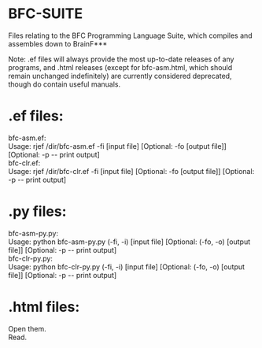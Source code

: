 # BFC-SUITE
Files relating to the BFC Programming Language Suite, which compiles and assembles down to BrainF***

Note: .ef files will always provide the most up-to-date releases of any programs, and .html releases (except for bfc-asm.html, which should remain unchanged indefinitely) are currently considered deprecated, though do contain useful manuals. 

# .ef files: 
bfc-asm.ef: <br>
Usage: rjef /dir/bfc-asm.ef -fi [input file] [Optional: -fo [output file]] [Optional: -p -- print output]<br>
bfc-clr.ef:<br>
Usage: rjef /dir/bfc-clr.ef -fi [input file] [Optional: -fo [output file]] [Optional: -p -- print output]<br>

# .py files:
bfc-asm-py.py: <br>
Usage: python bfc-asm-py.py (-fi, -i) [input file] [Optional: (-fo, -o) [output file]] [Optional: -p -- print output]<br>
bfc-clr-py.py:<br>
Usage: python bfc-clr-py.py (-fi, -i) [input file] [Optional: (-fo, -o) [output file]] [Optional: -p -- print output]<br>

# .html files:
Open them. <br>
Read. <br>
